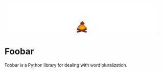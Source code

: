 [<img src="https://raw.githubusercontent.com/p3titcr0c0/p3titcr0c0/master/intro.gif" alt="👋 Hi there! I'm petitcroco" title="👋 Hi there! I'm petitcroco"/>](https://p3titcr0c0.github.io/portfolio/)

# Foobar

Foobar is a Python library for dealing with word pluralization.
